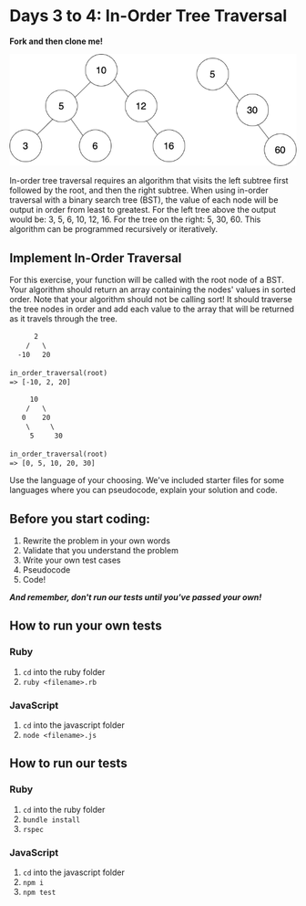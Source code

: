 # Days 3 to 4: In-Order Tree Traversal

**Fork and then clone me!**

![Binary search trees](./trees.png)

In-order tree traversal requires an algorithm that visits the left subtree first followed by the root, and then the right subtree. When using in-order traversal with a binary search tree (BST), the value of each node will be output in order from least to greatest. For the left tree above the output would be: 3, 5, 6, 10, 12, 16. For the tree on the right: 5, 30, 60. This algorithm can be programmed recursively or iteratively.

## Implement In-Order Traversal

For this exercise, your function will be called with the root node of a BST. Your algorithm should return an array containing the nodes' values in sorted order. Note that your algorithm should not be calling sort! It should traverse the tree nodes in order and add each value to the array that will be returned as it travels through the tree.

```
      2
    /   \
  -10   20

in_order_traversal(root)
=> [-10, 2, 20] 
```

```
     10
    /   \
   0    20
    \     \
     5     30

in_order_traversal(root)
=> [0, 5, 10, 20, 30] 
```

Use the language of your choosing. We've included starter files for some languages where you can pseudocode, explain your solution and code.

## Before you start coding:

1. Rewrite the problem in your own words
2. Validate that you understand the problem
3. Write your own test cases
4. Pseudocode
5. Code!

**_And remember, don't run our tests until you've passed your own!_**

## How to run your own tests

### Ruby

1. `cd` into the ruby folder
2. `ruby <filename>.rb`

### JavaScript

1. `cd` into the javascript folder
2. `node <filename>.js`

## How to run our tests

### Ruby

1. `cd` into the ruby folder
2. `bundle install`
3. `rspec`

### JavaScript

1. `cd` into the javascript folder
2. `npm i`
3. `npm test`
